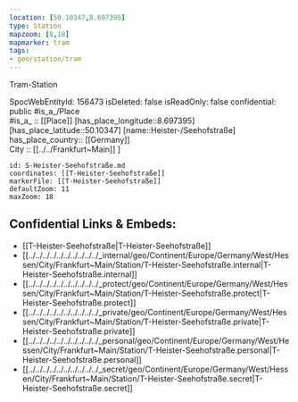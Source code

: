 ```yaml
---
location: [50.10347,8.697395] 
type: Station 
mapzoom: [8,18] 
mapmarker: tram 
tags:
- geo/station/tram
---
```


Tram-Station

SpocWebEntityId: 156473
isDeleted: false
isReadOnly: false
confidential: public
#is_a_/Place  
#is_a_ :: [[Place]] 
[has_place_longitude::8.697395] 
[has_place_latitude::50.10347] 
[name::Heister-/Seehofstraße] 
has_place_country:: [[Germany]]  
City :: [[../../Frankfurt~Main]] ] 


```leaflet
id: S-Heister-Seehofstraße.md
coordinates: [[T-Heister-Seehofstraße]] 
markerFile: [[T-Heister-Seehofstraße]] 
defaultZoom: 11 
maxZoom: 18
```


## Confidential Links & Embeds: 
- [[T-Heister-Seehofstraße|T-Heister-Seehofstraße]] 
- [[../../../../../../../../../../_internal/geo/Continent/Europe/Germany/West/Hessen/City/Frankfurt~Main/Station/T-Heister-Seehofstraße.internal|T-Heister-Seehofstraße.internal]] 
- [[../../../../../../../../../../_protect/geo/Continent/Europe/Germany/West/Hessen/City/Frankfurt~Main/Station/T-Heister-Seehofstraße.protect|T-Heister-Seehofstraße.protect]] 
- [[../../../../../../../../../../_private/geo/Continent/Europe/Germany/West/Hessen/City/Frankfurt~Main/Station/T-Heister-Seehofstraße.private|T-Heister-Seehofstraße.private]] 
- [[../../../../../../../../../../_personal/geo/Continent/Europe/Germany/West/Hessen/City/Frankfurt~Main/Station/T-Heister-Seehofstraße.personal|T-Heister-Seehofstraße.personal]] 
- [[../../../../../../../../../../_secret/geo/Continent/Europe/Germany/West/Hessen/City/Frankfurt~Main/Station/T-Heister-Seehofstraße.secret|T-Heister-Seehofstraße.secret]] 
